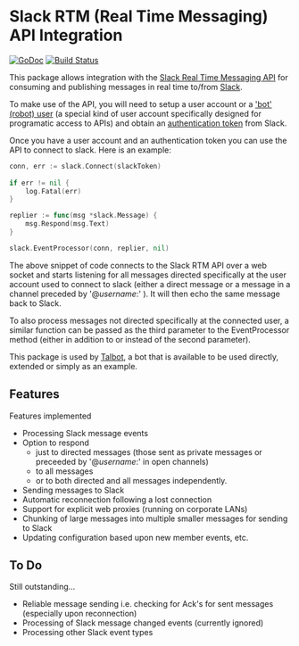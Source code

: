 # Slack RTM (Real Time Messaging) API Integration

[![GoDoc](https://godoc.org/github.com/james-bowman/slack?status.svg)](https://godoc.org/github.com/james-bowman/slack) 
[![Build Status](https://travis-ci.org/james-bowman/slack.svg?branch=master)](https://travis-ci.org/james-bowman/slack)

This package allows integration with the [Slack Real Time Messaging API](https://api.slack.com/rtm) for consuming and publishing messages in real time to/from [Slack](https://slack.com).

To make use of the API, you will need to setup a user account or a ['bot' (robot) user](https://api.slack.com/bot-users) (a special kind of user account specifically designed for programatic access to APIs) and obtain an [authentication token](https://api.slack.com/web#basics) from Slack.

Once you have a user account and an authentication token you can use the API to connect to slack.  Here is an example:

``` go
conn, err := slack.Connect(slackToken)
	
if err != nil {
	log.Fatal(err)
}

replier := func(msg *slack.Message) {
	msg.Respond(msg.Text)
}

slack.EventProcessor(conn, replier, nil)
```

The above snippet of code connects to the Slack RTM API over a web socket and starts listening for all messages directed specifically at the user account used to connect to slack (either a direct message or a message in a channel preceded by '@_username_:' ).  It will then echo the same message back to Slack.

To also process messages not directed specifically at the connected user, a similar function can be passed as the third parameter to the EventProcessor method (either in addition to or instead of the second parameter).

This package is used by [Talbot](http://github.com/james-bowman/talbot), a bot that is available to be used directly, extended or simply as an example.

## Features

Features implemented

- Processing Slack message events
- Option to respond 
    - just to directed messages (those sent as private messages or preceeded by '@_username_:' in open channels)
    - to all messages 
    - or to both directed and all messages independently.
- Sending messages to Slack
- Automatic reconnection following a lost connection
- Support for explicit web proxies (running on corporate LANs)
- Chunking of large messages into multiple smaller messages for sending to Slack
- Updating configuration based upon new member events, etc.

## To Do

Still outstanding...

- Reliable message sending i.e. checking for Ack's for sent messages (especially upon reconnection)
- Processing of Slack message changed events (currently ignored)
- Processing other Slack event types


